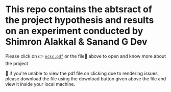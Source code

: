 # This repo contains the abtsract of the project hypothesis and results on an experiment conducted by Shimron Alakkal & Sanand G Dev


Please click on 👉 [`ncsc.pdf`](https://github.com/ShimronAlakkal/NCSC-C-emission-damage-control/blob/main/ncsc.pdf) or the file📗 above to open and know more about the project

🛑 if you're unable to view the pdf file on clicking due to rendering issues, please download the file using the download button given above the file and view it inside your local machine.
